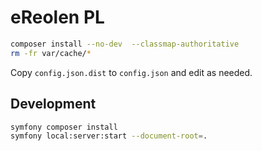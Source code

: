 # eReolen PL

```sh
composer install --no-dev  --classmap-authoritative
rm -fr var/cache/*
```

Copy `config.json.dist` to `config.json` and edit as needed.

## Development

```sh
symfony composer install
symfony local:server:start --document-root=.
```
